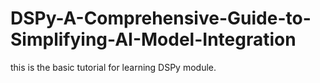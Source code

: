 # DSPy-A-Comprehensive-Guide-to-Simplifying-AI-Model-Integration
this is the basic tutorial for learning DSPy module.
